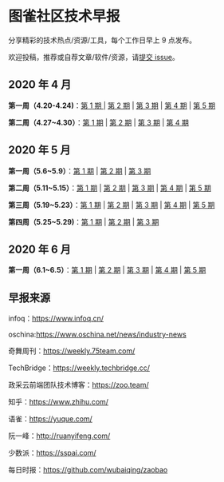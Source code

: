 # 图雀社区技术早报

分享精彩的技术热点/资源/工具，每个工作日早上 9 点发布。

欢迎投稿，推荐或自荐文章/软件/资源，请[提交 issue](https://github.com/tuture-dev/daily/issues/new)。

## 2020 年 4 月

**第一周（4.20-4.24)**：[第 1 期 ](./docs/2020-04-week-1/issue-1.md) | [第 2 期](./docs/2020-04-week-1/issue-2.md) | [第 3 期](./docs/2020-04-week-1/issue-3.md) | [第 4 期](./docs/2020-04-week-1/issue-4.md) | [第 5 期](./docs/2020-04-week-1/issue-5.md)

**第二周（4.27~4.30）**：[第 1 期](./docs/2020-04-week-2/issue-1.md) | [第 2 期](./docs/2020-04-week-2/issue-2.md) | [第 3 期](./docs/2020-04-week-2/issue-3.md) | [第 4 期](./docs/2020-04-week-2/issue-4.md)

## 2020 年 5 月

**第一周（5.6~5.9）**：[第 1 期](./docs/2020-05-week-1/issue-1.md) | [第 2 期](./docs/2020-05-week-1/issue-2.md) | [第 3 期](./docs/2020-05-week-1/issue-3.md)

**第二周（5.11~5.15）**：[第 1 期](./docs/2020-05-week-2/issue-1.md) | [第 2 期](./docs/2020-05-week-2/issue-2.md) | [第 3 期](./docs/2020-05-week-2/issue-3.md) | [第 4 期](./docs/2020-05-week-2/issue-4.md) | [第 5 期](./docs/2020-05-week-2/issue-5.md)

**第三周（5.19~5.23）**：[第 1 期](./docs/2020-05-week-3/issue-1.md) | [第 2 期](./docs/2020-05-week-3/issue-2.md) | [第 3 期](./docs/2020-05-week-3/issue-3.md) | [第 4 期](./docs/2020-05-week-3/issue-4.md) | [第 5 期](./docs/2020-05-week-3/issue-5.md)

**第四周（5.25~5.29)**：[第 1 期](./docs/2020-05-week-4/issue-1.md) | [第 2 期](./docs/2020-05-week-4/issue-2.md) | [第 3 期](./docs/2020-05-week-4/issue-3.md)

## 2020 年 6 月

**第一周（6.1~6.5）**：[第 1 期](./docs/2020-06-week-1/issue-1.md) | [第 2 期](./docs/2020-06-week-1/issue-2.md) | [第 3 期](./docs/2020-06-week-1/issue-3.md) | [第 4 期](./docs/2020-06-week-1/issue-4.md) | [第 5 期](./docs/2020-06-week-1/issue-5.md)

## 早报来源

infoq：https://www.infoq.cn/

oschina:https://www.oschina.net/news/industry-news

奇舞周刊：https://weekly.75team.com/

TechBridge：https://weekly.techbridge.cc/

政采云前端团队技术博客：https://zoo.team/

知乎：https://www.zhihu.com/

语雀：https://yuque.com/

阮一峰：http://ruanyifeng.com/

少数派：https://sspai.com/

每日时报：https://github.com/wubaiqing/zaobao